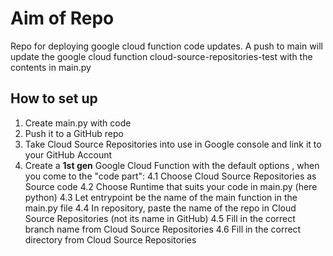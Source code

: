 # Aim of Repo
Repo for deploying google cloud function code updates.
A push to main will update the google cloud function cloud-source-repositories-test with the contents in main.py

## How to set up
1. Create main.py with code
2. Push it to a GitHub repo
3. Take Cloud Source Repositories into use in Google console and link it to your GitHub Account
4. Create a **1st gen** Google Cloud Function with the default options , when you come to the "code part":
   4.1 Choose Cloud Source Repositories as Source code
   4.2 Choose Runtime that suits your code in main.py (here python)
   4.3 Let entrypoint be the name of the main function in the main.py file
   4.4 In repository, paste the name of the repo in Cloud Source Repositories (not its name in GitHub)
   4.5 Fill in the correct branch name from Cloud Source Repositories
   4.6 Fill in the correct directory from Cloud Source Repositories
   

